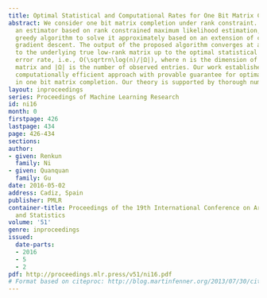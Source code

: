 ```yaml
---
title: Optimal Statistical and Computational Rates for One Bit Matrix Completion
abstract: We consider one bit matrix completion under rank constraint. We present
  an estimator based on rank constrained maximum likelihood estimation, and an efficient
  greedy algorithm to solve it approximately based on an extension of conditional
  gradient descent. The output of the proposed algorithm converges at a linear rate
  to the underlying true low-rank matrix up to the optimal statistical estimation
  error rate, i.e., O(\sqrtrn\log(n)/|Ω|), where n is the dimension of the underlying
  matrix and |Ω| is the number of observed entries. Our work establishes the first
  computationally efficient approach with provable guarantee for optimal estimation
  in one bit matrix completion. Our theory is supported by thorough numerical results.
layout: inproceedings
series: Proceedings of Machine Learning Research
id: ni16
month: 0
firstpage: 426
lastpage: 434
page: 426-434
sections: 
author:
- given: Renkun
  family: Ni
- given: Quanquan
  family: Gu
date: 2016-05-02
address: Cadiz, Spain
publisher: PMLR
container-title: Proceedings of the 19th International Conference on Artificial Intelligence
  and Statistics
volume: '51'
genre: inproceedings
issued:
  date-parts:
  - 2016
  - 5
  - 2
pdf: http://proceedings.mlr.press/v51/ni16.pdf
# Format based on citeproc: http://blog.martinfenner.org/2013/07/30/citeproc-yaml-for-bibliographies/
---
```

